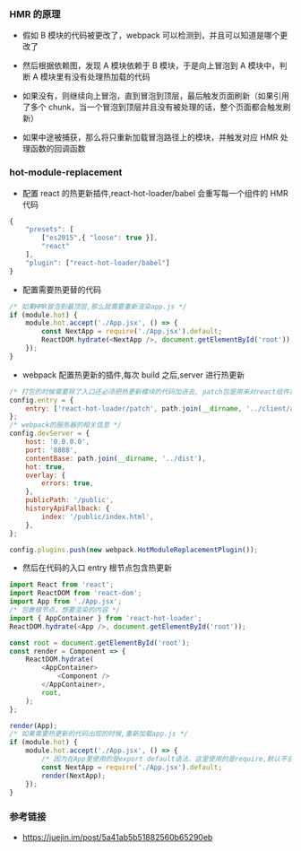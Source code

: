 <!--
 * @Author: 廉恒凯
 * @Date: 2019-12-29 12:52:51
 * @LastEditors: 廉恒凯
 * @LastEditTime: 2020-04-11 15:48:41
 * @Description: webpack 热更新
 -->

### HMR 的原理

-   假如 B 模块的代码被更改了，webpack 可以检测到，并且可以知道是哪个更改了

-   然后根据依赖图，发现 A 模块依赖于 B 模块，于是向上冒泡到 A 模块中，判断 A 模块里有没有处理热加载的代码

-   如果没有，则继续向上冒泡，直到冒泡到顶层，最后触发页面刷新（如果引用了多个 chunk，当一个冒泡到顶层并且没有被处理的话，整个页面都会触发刷新）

-   如果中途被捕获，那么将只重新加载冒泡路径上的模块，并触发对应 HMR 处理函数的回调函数

### hot-module-replacement

-   配置 react 的热更新插件,react-hot-loader/babel 会重写每一个组件的 HMR 代码

```javascript
{
    "presets": [
        ["es2015",{ "loose": true }],
        "react"
    ],
    "plugin": ["react-hot-loader/babel"]
}

```

-   配置需要热更替的代码

```javascript
/* 如果HMR冒泡到最顶层,那么就需要重新渲染app.js */
if (module.hot) {
    module.hot.accept('./App.jsx', () => {
        const NextApp = require('./App.jsx').default;
        ReactDOM.hydrate(<NextApp />, document.getElementById('root'));
    });
}
```

-   webpack 配置热更新的插件,每次 build 之后,server 进行热更新

```javascript
/* 打包的时候需要除了入口还必须把热更新模块的代码加进去, patch包是用来对react组件进行替换的 */
config.entry = {
    entry: ['react-hot-loader/patch', path.join(__dirname, '../client/app.js')],
};
/* webpack的服务器的相关信息 */
config.devServer = {
    host: '0.0.0.0',
    port: '8888',
    contentBase: path.join(__dirname, '../dist'),
    hot: true,
    overlay: {
        errors: true,
    },
    publicPath: '/public',
    historyApiFallback: {
        index: '/public/index.html',
    },
};

config.plugins.push(new webpack.HotModuleReplacementPlugin());
```

-   然后在代码的入口 entry 根节点包含热更新

```javascript
import React from 'react';
import ReactDOM from 'react-dom';
import App from './App.jsx';
/* 包裹根节点，想要渲染的内容 */
import { AppContainer } from 'react-hot-loader';
ReactDOM.hydrate(<App />, document.getElementById('root'));

const root = document.getElementById('root');
const render = Component => {
    ReactDOM.hydrate(
        <AppContainer>
            <Component />
        </AppContainer>,
        root,
    );
};

render(App);
/* 如果需要热更新的代码出现的时候,重新加载app.js */
if (module.hot) {
    module.hot.accept('./App.jsx', () => {
        /* 因为在App里使用的是export default语法，这里使用的是require,默认不会加载default的，所以需要手动加上 */
        const NextApp = require('./App.jsx').default;
        render(NextApp);
    });
}
```

### 参考链接

-   https://juejin.im/post/5a41ab5b51882560b65290eb
